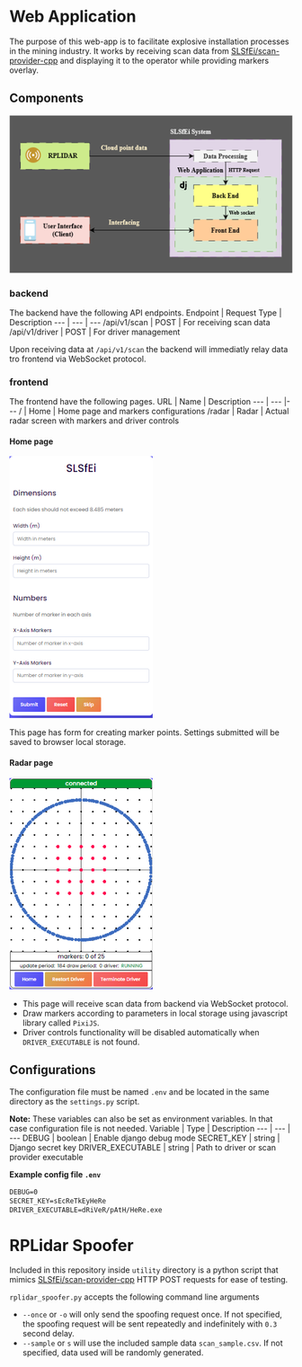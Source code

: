 # Web Application
The purpose of this web-app is to facilitate explosive installation processes in the mining industry.
It works by receiving scan data from [SLSfEi/scan-provider-cpp](https://github.com/SLSfEi/scan-provider-cpp) and displaying it to the operator while providing markers overlay.
## Components
![system diagram](./SLSfEI.drawio.png)
### backend
The backend have the following API endpoints.
Endpoint | Request Type | Description
--- | --- | ---
/api/v1/scan | POST | For receiving scan data
/api/v1/driver | POST | For driver management

Upon receiving data at `/api/v1/scan` the backend will immediatly relay data tro frontend via WebSocket protocol.


### frontend
The frontend have the following pages.
URL | Name | Description
--- | --- |---
/ | Home | Home page and markers configurations
/radar | Radar | Actual radar screen with markers and driver controls

#### **Home page**
![home screen](./home-screen.png)


This page has form for creating marker points. Settings submitted will be saved to browser local storage.


#### **Radar page**
![radar screen](./radar-screen.png)


- This page will receive scan data from backend via WebSocket protocol.
- Draw markers according to parameters in local storage using javascript library called `PixiJS`.
- Driver controls functionality will be disabled automatically when `DRIVER_EXECUTABLE` is not found.


## Configurations
The configuration file must be named `.env` and be located in the same directory as the `settings.py` script.

**Note:** These variables can also be set as environment variables. In that case configuration file is not needed.
Variable | Type | Description
--- | --- | ---
DEBUG | boolean | Enable django debug mode
SECRET_KEY | string | Django secret key
DRIVER_EXECUTABLE | string | Path to driver or scan provider executable


**Example config file `.env`**
```
DEBUG=0
SECRET_KEY=sEcReTkEyHeRe
DRIVER_EXECUTABLE=dRiVeR/pAtH/HeRe.exe
```


# RPLidar Spoofer
Included in this repository inside `utility` directory is a python script that mimics [SLSfEi/scan-provider-cpp](https://github.com/SLSfEi/scan-provider-cpp) HTTP POST requests for ease of testing.

`rplidar_spoofer.py` accepts the following command line arguments
- `--once` or `-o` will only send the spoofing request once. If not specified, the spoofing request will be sent repeatedly and indefinitely with `0.3` second delay.
- `--sample` or `s` will use the included sample data `scan_sample.csv`. If not specified, data used will be randomly generated.
